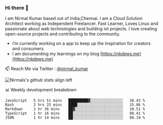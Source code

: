 ### Hi there 👋

 I am Nirmal Kumar based out of India,Chennai. I am a Cloud Solution Architect working as Independent Freelancer. Fast Learner, Loves Linux and passionate about web technologies and building iot projects. I love creating open-source projects and contributing to the community.

- I’m currently working on a app to keep up the inspiration for creators and consumers.
- I am documenting my learnings on my blog [https://nkdews.me](https://nkdews.me)

📫 Reach Me via  Twitter : [@nirmal_kumar](https://twitter.com/nirmal_kumar)

![Nirmals's github stats align left](https://github-readme-stats.vercel.app/api?username=nk-gears&show_icons=true)


📊 Weekly development breakdown

<!--START_SECTION:waka-->
```text
JavaScript   5 hrs 51 mins   █████████▓░░░░░░░░░░░░░░░   38.43 % 
Bash         2 hrs 25 mins   ████░░░░░░░░░░░░░░░░░░░░░   15.86 % 
Markdown     1 hr 36 mins    ██▓░░░░░░░░░░░░░░░░░░░░░░   10.51 % 
TypeScript   1 hr 16 mins    ██░░░░░░░░░░░░░░░░░░░░░░░   08.41 % 
JSON         1 hr 14 mins    ██░░░░░░░░░░░░░░░░░░░░░░░   08.19 % 
```
<!--END_SECTION:waka-->



